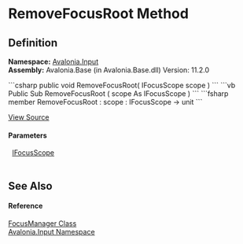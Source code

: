 # RemoveFocusRoot Method




## Definition
**Namespace:** <a href="N_Avalonia_Input">Avalonia.Input</a>  
**Assembly:** Avalonia.Base (in Avalonia.Base.dll) Version: 11.2.0

<Tabs groupId="api-code-preview">
<TabItem value="csharp" label="C#">
```csharp
public void RemoveFocusRoot(
	IFocusScope scope
)
```
</TabItem>
<TabItem value="vb" label="VB">
```vb
Public Sub RemoveFocusRoot ( 
	scope As IFocusScope
)
```
</TabItem>
<TabItem value="fsharp" label="F#">
```fsharp
member RemoveFocusRoot : 
        scope : IFocusScope -> unit 
```
</TabItem>
</Tabs>



<a href="https://github.com/AvaloniaUI/Avalonia/tree/master/src/Avalonia.Base/Input/FocusManager.cs#L130" title="View the source code">View Source</a>



#### Parameters
<dl><dt>  <a href="T_Avalonia_Input_IFocusScope">IFocusScope</a></dt><dd> </dd></dl>

## See Also


#### Reference
<a href="T_Avalonia_Input_FocusManager">FocusManager Class</a>  
<a href="N_Avalonia_Input">Avalonia.Input Namespace</a>  
